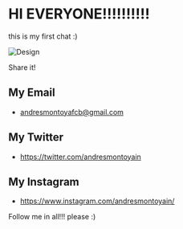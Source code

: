 # HI EVERYONE!!!!!!!!!!

this is my first chat :) 

![Design](http://i.imgur.com/gSCz4fA.png)

Share it!

## My Email 

- andresmontoyafcb@gmail.com

## My Twitter

- https://twitter.com/andresmontoyain

## My Instagram

- https://www.instagram.com/andresmontoyain/

Follow me in all!!! please :)
